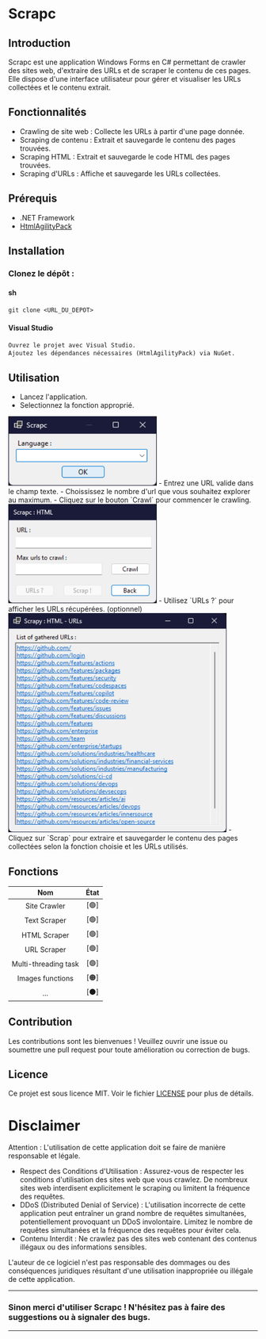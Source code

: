 # Scrapc
## Introduction
Scrapc est une application Windows Forms en C# permettant de crawler des sites web, d'extraire des URLs et de scraper le contenu de ces pages. Elle dispose d'une interface utilisateur pour gérer et visualiser les URLs collectées et le contenu extrait.

## Fonctionnalités

- Crawling de site web : Collecte les URLs à partir d'une page donnée.
- Scraping de contenu : Extrait et sauvegarde le contenu des pages trouvées.
- Scraping HTML : Extrait et sauvegarde le code HTML des pages trouvées.
- Scraping d'URLs : Affiche et sauvegarde les URLs collectées.

## Prérequis
- .NET Framework
- [HtmlAgilityPack](https://github.com/zzzprojects/html-agility-pack)

## Installation

### Clonez le dépôt :

#### sh

    git clone <URL_DU_DEPOT>

#### Visual Studio

    Ouvrez le projet avec Visual Studio.
    Ajoutez les dépendances nécessaires (HtmlAgilityPack) via NuGet.

## Utilisation

- Lancez l'application.
- Selectionnez la fonction approprié.
<img src="/Images/Menu.png" width="300" height="140">
- Entrez une URL valide dans le champ texte.
- Choississez le nombre d'url que vous souhaitez explorer au maximum.
- Cliquez sur le bouton `Crawl` pour commencer le crawling.
<img src="/Images/MenuHTML.png" width="300" height="200">
- Utilisez `URLs ?` pour afficher les URLs récupérées. (optionnel)
<img src="/Images/ShowURLs.png" width="441" height="442">
- Cliquez sur `Scrap` pour extraire et sauvegarder le contenu des pages collectées selon la fonction choisie et les URLs utilisés. <br>

## Fonctions
| Nom | État |
|:---:|:---:|
| Site Crawler | [🟢] |
| Text Scraper  | [🟢] |
| HTML Scraper  | [🟢] |
| URL Scraper| [🟢] |
| Multi-threading task | [🟢] |
| Images functions | [🟠] |
| ... | [⚫] |

## Contribution
Les contributions sont les bienvenues ! Veuillez ouvrir une issue ou soumettre une pull request pour toute amélioration ou correction de bugs.

## Licence 
Ce projet est sous licence MIT. Voir le fichier [LICENSE](https://github.com/Miiraak/Scrapc/blob/master/LICENSE.txt) pour plus de détails.

# Disclaimer

Attention : L'utilisation de cette application doit se faire de manière responsable et légale.

- Respect des Conditions d'Utilisation : Assurez-vous de respecter les conditions d'utilisation des sites web que vous crawlez. De nombreux sites web interdisent explicitement le scraping ou limitent la fréquence des requêtes.
- DDoS (Distributed Denial of Service) : L'utilisation incorrecte de cette application peut entraîner un grand nombre de requêtes simultanées, potentiellement provoquant un DDoS involontaire. Limitez le nombre de requêtes simultanées et la fréquence des requêtes pour éviter cela.
- Contenu Interdit : Ne crawlez pas des sites web contenant des contenus illégaux ou des informations sensibles.

L'auteur de ce logiciel n'est pas responsable des dommages ou des conséquences juridiques résultant d'une utilisation inappropriée ou illégale de cette application.

---

### Sinon merci d'utiliser Scrapc ! N'hésitez pas à faire des suggestions ou à signaler des bugs.

---

